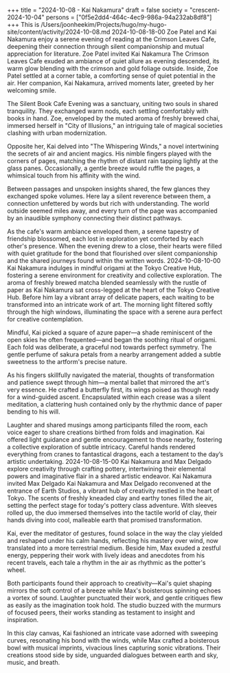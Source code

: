 +++
title = "2024-10-08 - Kai Nakamura"
draft = false
society = "crescent-2024-10-04"
persons = ["0f5e2dd4-464c-4ec9-986a-94a232ab8df8"]
+++
This is /Users/joonheekim/Projects/hugo/my-hugo-site/content/activity/2024-10-08.md
2024-10-08-18-00
Zoe Patel and Kai Nakamura enjoy a serene evening of reading at the Crimson Leaves Cafe, deepening their connection through silent companionship and mutual appreciation for literature.
Zoe Patel invited Kai Nakamura
The Crimson Leaves Cafe exuded an ambiance of quiet allure as evening descended, its warm glow blending with the crimson and gold foliage outside. Inside, Zoe Patel settled at a corner table, a comforting sense of quiet potential in the air. Her companion, Kai Nakamura, arrived moments later, greeted by her welcoming smile.

The Silent Book Cafe Evening was a sanctuary, uniting two souls in shared tranquility. They exchanged warm nods, each settling comfortably with books in hand. Zoe, enveloped by the muted aroma of freshly brewed chai, immersed herself in "City of Illusions," an intriguing tale of magical societies clashing with urban modernization.

Opposite her, Kai delved into "The Whispering Winds," a novel intertwining the secrets of air and ancient magics. His nimble fingers played with the corners of pages, matching the rhythm of distant rain tapping lightly at the glass panes. Occasionally, a gentle breeze would ruffle the pages, a whimsical touch from his affinity with the wind.

Between passages and unspoken insights shared, the few glances they exchanged spoke volumes. Here lay a silent reverence between them, a connection unfettered by words but rich with understanding. The world outside seemed miles away, and every turn of the page was accompanied by an inaudible symphony connecting their distinct pathways.

As the cafe's warm ambiance enveloped them, a serene tapestry of friendship blossomed, each lost in exploration yet comforted by each other's presence. When the evening drew to a close, their hearts were filled with quiet gratitude for the bond that flourished over silent companionship and the shared journeys found within the written words.
2024-10-08-10-00
Kai Nakamura indulges in mindful origami at the Tokyo Creative Hub, fostering a serene environment for creativity and collective exploration.
The aroma of freshly brewed matcha blended seamlessly with the rustle of paper as Kai Nakamura sat cross-legged at the heart of the Tokyo Creative Hub. Before him lay a vibrant array of delicate papers, each waiting to be transformed into an intricate work of art. The morning light filtered softly through the high windows, illuminating the space with a serene aura perfect for creative contemplation.

Mindful, Kai picked a square of azure paper—a shade reminiscent of the open skies he often frequented—and began the soothing ritual of origami. Each fold was deliberate, a graceful nod towards perfect symmetry. The gentle perfume of sakura petals from a nearby arrangement added a subtle sweetness to the artform's precise nature.

As his fingers skillfully navigated the material, thoughts of transformation and patience swept through him—a mental ballet that mirrored the art's very essence. He crafted a butterfly first, its wings poised as though ready for a wind-guided ascent. Encapsulated within each crease was a silent meditation, a clattering hush contained only by the rhythmic dance of paper bending to his will.

Laughter and shared musings among participants filled the room, each voice eager to share creations birthed from folds and imagination. Kai offered light guidance and gentle encouragement to those nearby, fostering a collective exploration of subtle intricacy. Careful hands rendered everything from cranes to fantastical dragons, each a testament to the day’s artistic undertaking.
2024-10-08-15-00
Kai Nakamura and Max Delgado explore creativity through crafting pottery, intertwining their elemental powers and imaginative flair in a shared artistic endeavor.
Kai Nakamura invited Max Delgado
Kai Nakamura and Max Delgado reconvened at the entrance of Earth Studios, a vibrant hub of creativity nestled in the heart of Tokyo. The scents of freshly kneaded clay and earthy tones filled the air, setting the perfect stage for today's pottery class adventure. With sleeves rolled up, the duo immersed themselves into the tactile world of clay, their hands diving into cool, malleable earth that promised transformation.

Kai, ever the meditator of gestures, found solace in the way the clay yielded and reshaped under his calm hands, reflecting his mastery over wind, now translated into a more terrestrial medium. Beside him, Max exuded a zestful energy, peppering their work with lively ideas and anecdotes from his recent travels, each tale a rhythm in the air as rhythmic as the potter's wheel.

Both participants found their approach to creativity—Kai's quiet shaping mirrors the soft control of a breeze while Max's boisterous spinning echoes a vortex of sound. Laughter punctuated their work, and gentle critiques flew as easily as the imagination took hold. The studio buzzed with the murmurs of focused peers, their works standing as testament to insight and inspiration.

In this clay canvas, Kai fashioned an intricate vase adorned with sweeping curves, resonating his bond with the winds, while Max crafted a boisterous bowl with musical imprints, vivacious lines capturing sonic vibrations. Their creations stood side by side, unguarded dialogues between earth and sky, music, and breath.
